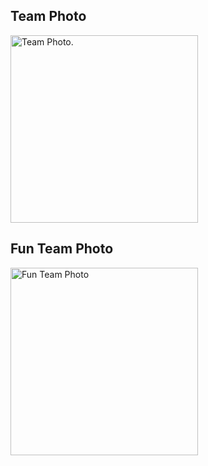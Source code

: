 
<h2> Team Photo </h2>
<img src=""
     width="300"
     height="300"
     title="Team Photo.">
    
<h2> Fun Team Photo </h2>
<img src=""
     width="300"
     height="300"
     title="Fun Team Photo">
